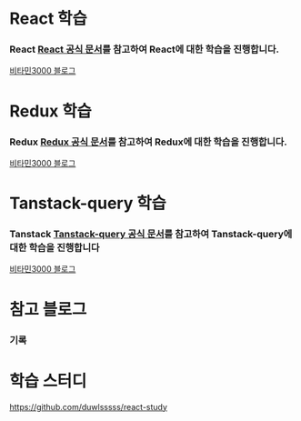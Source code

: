 # React 학습

### React [React 공식 문서](https://ko.react.dev/learn)를 참고하여 React에 대한 학습을 진행합니다. 

[비타민3000 블로그](https://vitamin3000.tistory.com/category/React%20%EA%B3%B5%EC%8B%9D%20%ED%99%88%ED%8E%98%EC%9D%B4%EC%A7%80%20%EB%94%B0%EB%9D%BC%ED%95%98%EA%B8%B0)

# Redux 학습
### Redux [Redux 공식 문서](https://ko.redux.js.org/)를 참고하여 Redux에 대한 학습을 진행합니다.

[비타민3000 블로그](https://vitamin3000.tistory.com/category/Redux%20%EA%B3%B5%EC%8B%9D%20%ED%99%88%ED%8E%98%EC%9D%B4%EC%A7%80%20%EB%94%B0%EB%9D%BC%ED%95%98%EA%B8%B0)

# Tanstack-query 학습
### Tanstack [Tanstack-query 공식 문서](https://tanstack.com/query/latest/docs/framework/react/overview)를 참고하여 Tanstack-query에 대한 학습을 진행합니다

[비타민3000 블로그](https://vitamin3000.tistory.com/category/TanStackQuery%20%EA%B3%B5%EC%8B%9D%20%ED%99%88%ED%8E%98%EC%9D%B4%EC%A7%80%20%EB%94%B0%EB%9D%BC%ED%95%98%EA%B8%B0)

# 참고 블로그

### 기록 

# 학습 스터디

https://github.com/duwlsssss/react-study